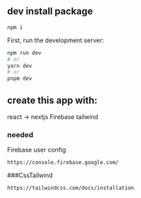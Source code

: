 
## dev install package
```
npm i
```

First, run the development server:
```bash
npm run dev
# or
yarn dev
# or
pnpm dev
```


## create this app with:
react -> nextjs
Firebase 
tailwind


### needed
Firebase user config 
```
https://console.firebase.google.com/
```

###CssTailwind
```
https://tailwindcss.com/docs/installation
```
